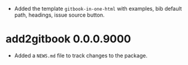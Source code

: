 * Added the template `gitbook-in-one-html` with examples, bib default path, headings, issue source button.

# add2gitbook 0.0.0.9000

* Added a `NEWS.md` file to track changes to the package.
